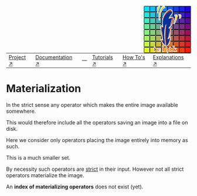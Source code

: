 <img src='../assets/aktive-logo-128.png' style='float:right;'>

|||||||
|---|---|---|---|---|---|
|[Project ↗](../../README.md)|[Documentation ↗](../index.md)|&mdash;|[Tutorials ↗](../tutorials.md)|[How To's ↗](../howtos.md)|[Explanations ↗](../explanations.md)|[References ↗](../ref/index.md)|


# Materialization

In the strict sense any operator which makes the entire image available somewhere.

This would therefore include all the operators saving an image into a file on disk.

Here we consider only operators placing the image entirely into memory as such.

This is a much smaller set.

By necessity such operators are [strict](strictness.md) in their input.
However not all strict operators materialize the image.

An __index of materializing operators__ does not exist (yet).
